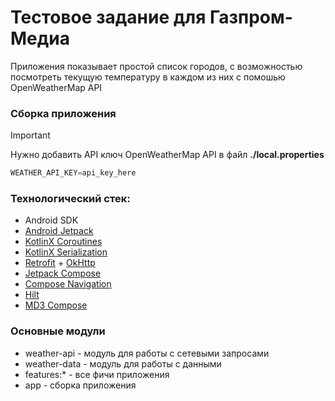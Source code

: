 # Тестовое задание для Газпром-Медиа

Приложения показывает простой список городов, с возможностью посмотреть текущую температуру в каждом из них с помошью OpenWeatherMap API

### Сборка приложения
> [!IMPORTANT]
> Нужно добавить API ключ OpenWeatherMap API в файл **./local.properties**

```kotlin
WEATHER_API_KEY=api_key_here
```

### Технологический стек:
- Android SDK
- [Android Jetpack](https://developer.android.com/jetpack)
- [KotlinX Coroutines](https://github.com/Kotlin/kotlinx.coroutines)
- [KotlinX Serialization](https://github.com/Kotlin/kotlinx.serialization)
- [Retrofit](https://square.github.io/retrofit/) + [OkHttp](https://square.github.io/okhttp/)
- [Jetpack Compose](https://developer.android.com/develop/ui/compose)
- [Compose Navigation](https://developer.android.com/develop/ui/compose/navigation)
- [Hilt](https://dagger.dev/hilt/)
- [MD3 Compose](https://developer.android.com/develop/ui/compose/designsystems/material3)

### Основные модули
- weather-api - модуль для работы с сетевыми запросами
- weather-data - модуль для работы с данными
- features:* - все фичи приложения
- app - сборка приложения
